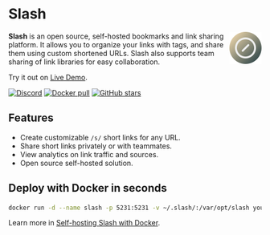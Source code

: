 # Slash

<img align="right" src="./resources/logo.png" height="64px" alt="logo">

**Slash** is an open source, self-hosted bookmarks and link sharing platform. It allows you to organize your links with tags, and share them using custom shortened URLs. Slash also supports team sharing of link libraries for easy collaboration.

Try it out on <a href="https://slash.yourselfhosted.com">Live Demo</a>.

<p>
  <a href="https://discord.gg/QZqUuUAhDV"><img alt="Discord" src="https://img.shields.io/badge/discord-chat-5865f2?logo=discord&logoColor=f5f5f5" /></a>
  <a href="https://hub.docker.com/r/yourselfhosted/slash"><img alt="Docker pull" src="https://img.shields.io/docker/pulls/yourselfhosted/slash.svg" /></a>
  <a href="https://github.com/boojack/slash/stargazers"><img alt="GitHub stars" src="https://img.shields.io/github/stars/boojack/slash?logo=github" /></a>
</p>

## Features

- Create customizable `/s/` short links for any URL.
- Share short links privately or with teammates.
- View analytics on link traffic and sources.
- Open source self-hosted solution.

## Deploy with Docker in seconds

```bash
docker run -d --name slash -p 5231:5231 -v ~/.slash/:/var/opt/slash yourselfhosted/slash:latest
```

Learn more in [Self-hosting Slash with Docker](https://github.com/boojack/slash/blob/main/docs/install.md).

